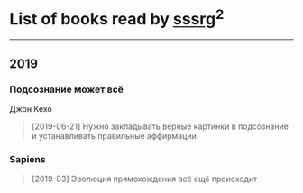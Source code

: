 # List of books read by [sssrg](https://plus.google.com/u/0/110891893506198620129/)<sup>2</sup>
---

## 2019

### Подсознание может всё
Джон Кехо
> [2019-06-21] Нужно закладывать верные картинки в подсознание и устанавливать правильные аффирмации


### Sapiens
> [2019-03] Эволюция прямохождения всё ещё происходит



